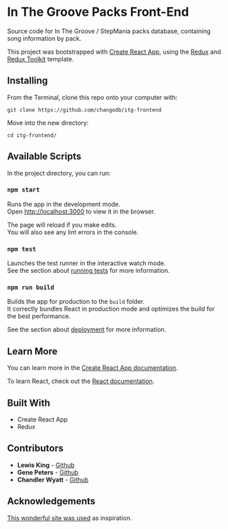 # In The Groove Packs Front-End
Source code for In The Groove / StepMania packs database, containing song information by pack.

This project was bootstrapped with [Create React App](https://github.com/facebook/create-react-app), using the [Redux](https://redux.js.org/) and [Redux Toolkit](https://redux-toolkit.js.org/) template.

## Installing
From the Terminal, clone this repo onto your computer with:

```
git clone https://github.com/changodb/itg-frontend
```

Move into the new directory:

```
cd itg-frontend/
```

## Available Scripts

In the project directory, you can run:

### `npm start`

Runs the app in the development mode.<br />
Open [http://localhost:3000](http://localhost:3000) to view it in the browser.

The page will reload if you make edits.<br />
You will also see any lint errors in the console.

### `npm test`

Launches the test runner in the interactive watch mode.<br />
See the section about [running tests](https://facebook.github.io/create-react-app/docs/running-tests) for more information.

### `npm run build`

Builds the app for production to the `build` folder.<br />
It correctly bundles React in production mode and optimizes the build for the best performance.

See the section about [deployment](https://facebook.github.io/create-react-app/docs/deployment) for more information.

## Learn More

You can learn more in the [Create React App documentation](https://facebook.github.io/create-react-app/docs/getting-started).

To learn React, check out the [React documentation](https://reactjs.org/).

## Built With

* Create React App
* Redux

## Contributors

* **Lewis King** - [Github](https://github.com/lewisisgood)
* **Gene Peters** - [Github](https://github.com/gene-telligent)
* **Chandler Wyatt** - [Github](https://github.com/chandlerwyatt)

## Acknowledgements

[This wonderful site was used](https://search.stepmaniaonline.net/) as inspiration.